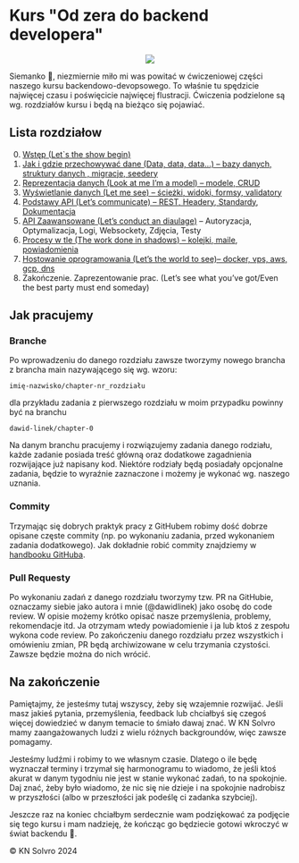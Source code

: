 # Kurs "Od zera do backend developera"

<p align="center">
  <img src="https://github.com/user-attachments/assets/7c32ec09-c2ac-4961-82e6-a98f04220510"/>
</p>

Siemanko 👋, niezmiernie miło mi was powitać w ćwiczeniowej części naszego kursu backendowo-devopsowego. To właśnie tu spędzicie najwięcej czasu i poświęcicie najwięcej flustracji. Ćwiczenia podzielone są wg. rozdziałów kursu i będą na bieżąco się pojawiać. 

## Lista rozdziałow
0. [Wstęp (Let`s the show begin)](https://docs.google.com/document/d/1FR6PSLg_5G0hWC429dXyeJLonLf76L1LbHH8ycVNavA)
1. [Jak i gdzie przechowywać dane (Data, data, data…) – bazy danych, struktury danych , migracje, seedery](https://docs.google.com/document/d/1jKi6RAydbj4XiA4YVXEbgYfzhQ23mmKHIR9D9SrwF2o/edit)
2. [Reprezentacja danych (Look at me I’m a model) – modele, CRUD](https://docs.google.com/document/d/1Bpw-cz7NpXy3Y92pdol54emgqDV3yWST6M05Ycq025k/edit)
3. [Wyświetlanie danych (Let me see)  – ścieżki,  widoki, formsy,  validatory](https://docs.google.com/document/d/1s-e5fVTDZhGJMZOoOg0iiEloLy8nvCe7Akp6hWJC8lw/edit)
4. [Podstawy API (Let’s communicate) – REST, Headery, Standardy, Dokumentacja](https://docs.google.com/document/d/1Fx9OsVxQAf1jbLaxz3PxtnQ3dx7T9Jn3K2x97-MgK_o/edit)
5. [API Zaawansowane (Let’s conduct an diaulage)](https://docs.google.com/document/d/1yai1D80VgeqCUw_NdksGRXL2_DRDsV0MRQpukKvIA1M) – Autoryzacja, Optymalizacja, Logi, Websockety, Zdjęcia, Testy
6. [Procesy w tle (The work done in shadows) – kolejki, maile, powiadomienia](https://docs.google.com/document/d/1M6XstnUshPAXmlVmvo3WG8pS-iXEODxOerYLc8xcxds/edit)
7. [Hostowanie oprogramowania (Let’s the world to see)– docker, vps,  aws, gcp, dns](https://docs.google.com/document/d/1xyhekpEz4aIz0S8g7mXKiML_hZfZoM2zGmGasHD7HVc/edit?tab=t.0)
8. Zakończenie.  Zaprezentowanie prac. (Let’s see what you’ve got/Even the best party must end someday)

## Jak pracujemy
### Branche
Po wprowadzeniu do danego rozdziału zawsze tworzymy nowego brancha z brancha main nazywającego się wg. wzoru:
```
imię-nazwisko/chapter-nr_rozdziału
```
dla przykładu zadania z pierwszego rozdziału w moim przypadku powinny być na branchu
```
dawid-linek/chapter-0
```
Na danym branchu pracujemy i rozwiązujemy zadania danego rodziału, każde zadanie posiada treść główną oraz dodatkowe zagadnienia rozwijające już napisany kod. Niektóre rodziały będą posiadały opcjonalne zadania, będzie to wyraźnie zaznaczone i możemy je wykonać wg. naszego uznania.

### Commity
Trzymając się dobrych praktyk pracy z GitHubem robimy dość dobrze opisane częste commity (np. po wykonaniu zadania, przed wykonaniem zadania dodatkowego). Jak dokładnie robić commity znajdziemy w [handbooku GitHuba](https://docs.google.com/document/d/1Sb5lYqYLnYuecS1Essn3YwietsbuLPCTsTuW0EMpG5o).

### Pull Requesty
Po wykonaniu zadań z danego rozdziału tworzymy tzw. PR na GitHubie, oznaczamy siebie jako autora i mnie (@dawidlinek) jako osobę do code review. W opisie możemy krótko opisać nasze przemyślenia, problemy, rekomendacje itd. Ja otrzymam wtedy powiadomienie i ja lub ktoś z zespołu wykona code review. 
Po zakończeniu danego rozdziału przez wszystkich i omówieniu zmian, PR będą archiwizowane w celu trzymania czystości. Zawsze będzie można do nich wrócić.

## Na zakończenie
Pamiętajmy, że jesteśmy tutaj wszyscy, żeby się wzajemnie rozwijać. Jeśli masz jakieś pytania, przemyślenia, feedback lub chciałbyś się czegoś więcej dowiedzieć w danym temacie to śmiało dawaj znać. W KN Solvro mamy zaangażowanych ludzi z wielu różnych backgroundów, więc zawsze pomagamy.

Jesteśmy ludźmi i robimy to we własnym czasie. Dlatego o ile będę wyznaczał terminy i trzymał się harmonogramu to wiadomo, że jeśli ktoś akurat w danym tygodniu nie jest w stanie wykonać zadań, to na spokojnie. Daj znać, żeby było wiadomo, że nic się nie dzieje i na spokojnie nadrobisz w przyszłości (albo w przeszłości jak podeślę ci zadanka szybciej).

Jeszcze raz na koniec chciałbym serdecznie wam podziękować za podjęcie się tego kursu i mam nadzieję, że kończąc go będziecie gotowi wkroczyć w świat backendu 🥰. 

:copyright: KN Solvro 2024
